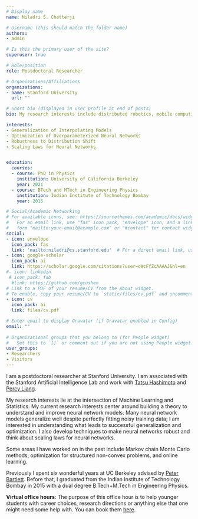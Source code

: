 ```yaml
---
# Display name
name: Niladri S. Chatterji

# Username (this should match the folder name)
authors:
- admin

# Is this the primary user of the site?
superuser: true

# Role/position
role: Postdoctoral Researcher

# Organizations/Affiliations
organizations:
- name: Stanford University
  url: ""

# Short bio (displayed in user profile at end of posts)
bio: My research interests include distributed robotics, mobile computing and programmable matter.

interests:
- Generalization of Interpolating Models
- Optimization of Overparameterized Neural Networks
- Robustness to Distribution Shift
- Scaling Laws for Neural Networks


education:
  courses:
  - course: PhD in Physics
    institution: University of California Berkeley
    year: 2021
  - course: BTech and MTech in Engineering Physics
    institution: Indian Institute of Technology Bombay
    year: 2015

# Social/Academic Networking
# For available icons, see: https://sourcethemes.com/academic/docs/widgets/#icons
#   For an email link, use "fas" icon pack, "envelope" icon, and a link in the
#   form "mailto:your-email@example.com" or "#contact" for contact widget.
social:
- icon: envelope
  icon_pack: fas
  link: 'mailto:niladri@cs.stanford.edu'  # For a direct email link, use "mailto:test@example.org".
- icon: google-scholar
  icon_pack: ai
  link: https://scholar.google.com/citations?user=oWcFfZcAAAAJ&hl=en
#- icon: linkedin
 # icon_pack: fab
  #link: https://github.com/gcushen
# Link to a PDF of your resume/CV from the About widget.
# To enable, copy your resume/CV to `static/files/cv.pdf` and uncomment the lines below.  
- icon: cv
  icon_pack: ai
  link: files/cv.pdf

# Enter email to display Gravatar (if Gravatar enabled in Config)
email: ""
  
# Organizational groups that you belong to (for People widget)
#   Set this to `[]` or comment out if you are not using People widget.  
user_groups:
- Researchers
- Visitors
---
```


I am a postdoctoral researcher at Stanford University. I am associated with the Stanford Artificial Intelligence Lab and work with <a href="https://thashim.github.io/" target="_blank">Tatsu Hashimoto</a> and <a href="https://cs.stanford.edu/~pliang/" target="_blank">Percy Liang</a>. 

My research interests lie at the intersection of Machine Learning and Statistics. My current research interests center around building a theory to understand and improve neural network models. Many neural network models generalize well despite perfectly fitting noisy training data; I am interested in understanding what leads to successful generalization and optimization. I also develop techniques to make neural networks robust and think about scaling laws for neural networks.

Some areas I have worked on in the past include Markov chain Monte Carlo methods, optimization for structured non-convex problems, and online learning.


Previously I spent six wonderful years at UC Berkeley advised by <a href="https://www.stat.berkeley.edu/~bartlett/" target="_blank">Peter Bartlett</a>. Before that, I graduated from the Indian Institute of Technology Bombay in 2015 with a dual degree B.Tech+M.Tech in Engineering Physics.

<b>Virtual office hours</b>:  The purpose of this office hour is to help younger students with career choices, research directions or anything else that one might need some help with. You can book them <a href="https://calendly.com/niladric/30min" target="_blank">here</a>.